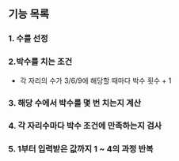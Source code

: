## 기능 목록
### 1. 수를 선정

### 2.박수를 치는 조건
+ 각 자리의 수가 3/6/9에 해당할 때마다 박수 횟수 + 1

### 3. 해당 수에서 박수를 몇 번 치는지 계산

### 4. 각 자리수마다 박수 조건에 만족하는지 검사

### 5. 1부터 입력받은 값까지 1 ~ 4의 과정 반복
